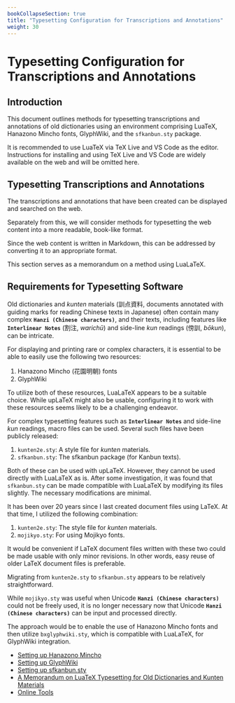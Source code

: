 ```yaml
---
bookCollapseSection: true
title: "Typesetting Configuration for Transcriptions and Annotations"
weight: 30
---
```


# Typesetting Configuration for Transcriptions and Annotations

## Introduction

This document outlines methods for typesetting transcriptions and annotations of old dictionaries using an environment comprising LuaTeX, Hanazono Mincho fonts, GlyphWiki, and the `sfkanbun.sty` package.

It is recommended to use LuaTeX via TeX Live and VS Code as the editor. Instructions for installing and using TeX Live and VS Code are widely available on the web and will be omitted here.


## Typesetting Transcriptions and Annotations

The transcriptions and annotations that have been created can be displayed and searched on the web.

Separately from this, we will consider methods for typesetting the web content into a more readable, book-like format.

Since the web content is written in Markdown, this can be addressed by converting it to an appropriate format.

This section serves as a memorandum on a method using LuaLaTeX.

## Requirements for Typesetting Software

Old dictionaries and *kunten* materials (訓点資料, documents annotated with guiding marks for reading Chinese texts in Japanese) often contain many complex **`Hanzi (Chinese characters)`**, and their texts, including features like **`Interlinear Notes`** (割注, *warichū*) and side-line *kun* readings (傍訓, *bōkun*), can be intricate.

For displaying and printing rare or complex characters, it is essential to be able to easily use the following two resources:

1.  Hanazono Mincho (花園明朝) fonts
2.  GlyphWiki

To utilize both of these resources, LuaLaTeX appears to be a suitable choice. While upLaTeX might also be usable, configuring it to work with these resources seems likely to be a challenging endeavor.

For complex typesetting features such as **`Interlinear Notes`** and side-line *kun* readings, macro files can be used. Several such files have been publicly released:

1.  `kunten2e.sty`: A style file for *kunten* materials.
2.  `sfkanbun.sty`: The sfkanbun package (for Kanbun texts).

Both of these can be used with upLaTeX. However, they cannot be used directly with LuaLaTeX as is. After some investigation, it was found that `sfkanbun.sty` can be made compatible with LuaLaTeX by modifying its files slightly. The necessary modifications are minimal.

It has been over 20 years since I last created document files using LaTeX. At that time, I utilized the following combination:

1.  `kunten2e.sty`: The style file for *kunten* materials.
2.  `mojikyo.sty`: For using Mojikyo fonts.

It would be convenient if LaTeX document files written with these two could be made usable with only minor revisions. In other words, easy reuse of older LaTeX document files is preferable.

Migrating from `kunten2e.sty` to `sfkanbun.sty` appears to be relatively straightforward.

While `mojikyo.sty` was useful when Unicode **`Hanzi (Chinese characters)`** could not be freely used, it is no longer necessary now that Unicode **`Hanzi (Chinese characters)`** can be input and processed directly.

The approach would be to enable the use of Hanazono Mincho fonts and then utilize `bxglyphwiki.sty`, which is compatible with LuaLaTeX, for GlyphWiki integration.

- [Setting up Hanazono Mincho](./06-typesetting/06-01-hanazono-mincho/)
- [Setting up GlyphWiki](./06-typesetting/06-02-glyphwiki/)
- [Setting up sfkanbun.sty](./06-typesetting/06-03-sfkanbun-sty/)
- [A Memorandum on LuaTeX Typesetting for Old Dictionaries and Kunten Materials](./06-typesetting/06-04-vscode-texlive/)
- [Online Tools](./06-typesetting/06-05-online-tools/)